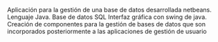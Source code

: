 Aplicación para la gestión de una base de datos desarrollada netbeans.
Lenguaje Java.
Base de datos SQL
Interfaz gráfica con swing de java.
Creación de componentes para la gestión de bases de datos que son incorporados posteriormente a las aplicaciones de gestión de usuario
